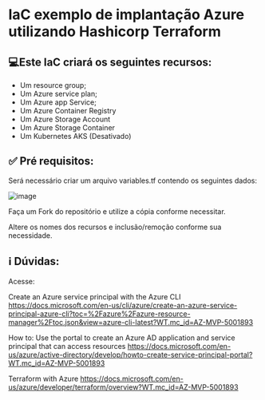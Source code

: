 <h1>IaC exemplo de implantação Azure utilizando Hashicorp Terraform</h1>

## 💻Este IaC criará os seguintes recursos:
- Um resource group;
- Um Azure service plan;
- Um Azure app Service;
- Um Azure Container Registry
- Um Azure Storage Account
- Um Azure Storage Container
- Um Kubernetes AKS (Desativado)



## ✅ Pré requisitos:
Será necessário criar um arquivo variables.tf contendo os seguintes dados:

![image](https://github.com/pedborges/Terraform/assets/110577886/e2dc9667-4f4f-4ee9-b2d5-65096714d800)


Faça um Fork do repositório e utilize a cópia conforme necessitar.


Altere os nomes dos recursos e inclusão/remoção conforme sua necessidade.

## ℹ️ Dúvidas:

Acesse:

Create an Azure service principal with the Azure CLI
https://docs.microsoft.com/en-us/cli/azure/create-an-azure-service-principal-azure-cli?toc=%2Fazure%2Fazure-resource-manager%2Ftoc.json&view=azure-cli-latest?WT.mc_id=AZ-MVP-5001893

How to: Use the portal to create an Azure AD application and service principal that can access resources
https://docs.microsoft.com/en-us/azure/active-directory/develop/howto-create-service-principal-portal?WT.mc_id=AZ-MVP-5001893

Terraform with Azure
https://docs.microsoft.com/en-us/azure/developer/terraform/overview?WT.mc_id=AZ-MVP-5001893
